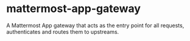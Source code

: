 # mattermost-app-gateway
A Mattermost App gateway that acts as the entry point for all requests, authenticates and routes them to upstreams.

